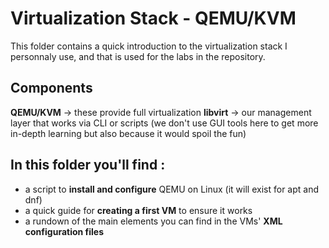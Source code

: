 # Virtualization Stack - QEMU/KVM
This folder contains a quick introduction to the virtualization stack I personnaly use, and that is used for the labs in the repository.

## Components
**QEMU/KVM** → these provide full virtualization
**libvirt** → our management layer that works via CLI or scripts (we don't use GUI tools here to get more in-depth learning but also because it would spoil the fun)

## In this folder you'll find :
- a script to **install and configure** QEMU on Linux (it will exist for apt and dnf)
- a quick guide for **creating a first VM** to ensure it works
- a rundown of the main elements you can find in the VMs' **XML configuration files**

